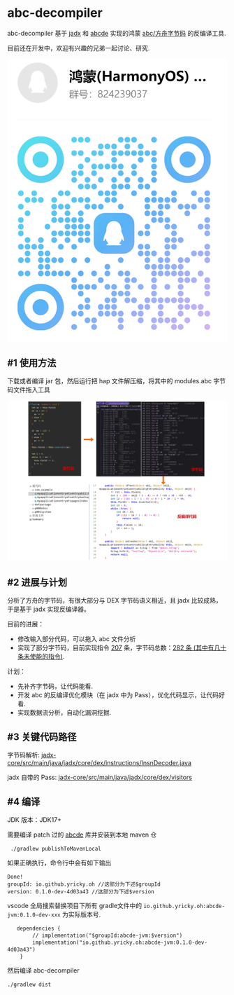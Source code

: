 # abc-decompiler

abc-decompiler 基于 [jadx](https://github.com/skylot/jadx/) 和 [abcde](https://github.com/Yricky/abcde/tree/main) 实现的鸿蒙 [abc/方舟字节码](https://developer.huawei.com/consumer/cn/doc/harmonyos-guides-V5/arkts-bytecode-fundamentals-V5#%E6%9C%AF%E8%AF%AD%E5%92%8C%E7%BA%A6%E6%9D%9F) 的反编译工具.

目前还在开发中，欢迎有兴趣的兄弟一起讨论、研究.

![qq.png](qq.png)

## #1 使用方法

下载或者编译 jar 包，然后运行把 hap 文件解压缩，将其中的 modules.abc 字节码文件拖入工具

![img.png](img.png)




## #2 进展与计划

分析了方舟的字节码，有很大部分与 DEX 字节码语义相近，且 jadx 比较成熟，于是基于 jadx 实现反编译器。

目前的进展：
- 修改输入部分代码，可以拖入 abc 文件分析
- 实现了部分字节码，目前实现指令 [207](https://github.com/ohos-decompiler/abc-decompiler/issues/6) 条，字节码总数：[282 条 (其中有几十条未使能的指令)](https://developer.huawei.com/consumer/cn/doc/harmonyos-guides-V5/arkts-bytecode-fundamentals-V5#%E6%9C%AF%E8%AF%AD%E5%92%8C%E7%BA%A6%E6%9D%9F).

计划：
- 先补齐字节码，让代码能看.
- 开发 abc 的反编译优化模块（在 jadx 中为 Pass），优化代码显示，让代码好看.
- 实现数据流分析，自动化漏洞挖掘.


## #3 关键代码路径

字节码解析: [jadx-core/src/main/java/jadx/core/dex/instructions/InsnDecoder.java](./jadx-core/src/main/java/jadx/core/dex/instructions/InsnDecoder.java)

jadx 自带的 Pass: [jadx-core/src/main/java/jadx/core/dex/visitors](./jadx-core/src/main/java/jadx/core/dex/visitors)


## #4 编译

JDK 版本：JDK17+

需要编译 patch 过的 [abcde](https://github.com/ohos-decompiler/abcde) 库并安装到本地 maven 仓

```
 ./gradlew publishToMavenLocal
```

如果正确执行，命令行中会有如下输出

```
Done!
groupId: io.github.yricky.oh //这部分为下述$groupId
version: 0.1.0-dev-4d03a43 //这部分为下述$version
```

vscode 全局搜索替换项目下所有 gradle文件中的 `io.github.yricky.oh:abcde-jvm:0.1.0-dev-xxx` 为实际版本号.

```
   dependencies {
        // implementation("$groupId:abcde-jvm:$version")
        implementation("io.github.yricky.oh:abcde-jvm:0.1.0-dev-4d03a43")
    }
```

然后编译 abc-decompiler

```
./gradlew dist
```



